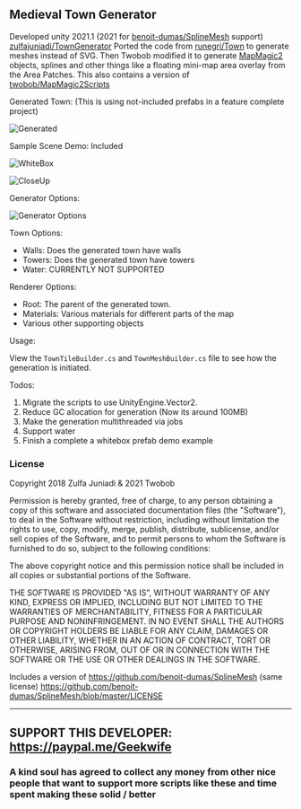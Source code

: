 ## Medieval Town Generator ##

Developed unity 2021.1 (2021 for [benoit-dumas/SplineMesh](https://github.com/benoit-dumas/SplineMesh) support)
[zulfajuniadi/TownGenerator](https://github.com/zulfajuniadi/TownGenerator/) Ported the code from [runegri/Town](https://github.com/runegri/Town) to generate meshes instead of SVG.
Then Twobob modified it to generate [MapMagic2](https://assetstore.unity.com/packages/tools/terrain/mapmagic-2-165180) objects, splines and other things like a floating mini-map area overlay from the Area Patches.   This also contains a version of [twobob/MapMagic2Scripts](https://github.com/twobob/MapMagic2Scripts/commit/e93d9ed3122215709945521cb473cc59809e7067)

Generated Town: (This is using not-included prefabs in a feature complete project)

![Generated](https://user-images.githubusercontent.com/915232/135077644-ad10915b-ae30-492b-8c15-72760cceb319.png "Generated")

Sample Scene Demo: Included

![WhiteBox](https://user-images.githubusercontent.com/915232/135153481-514c6c72-d6c4-435e-993e-ebd49b406133.png "WhiteBox")

![CloseUp](https://user-images.githubusercontent.com/915232/135194891-b0e9310b-6e7a-4f63-944c-b247a5faf57e.png "closeUp")

Generator Options:

![Generator Options](https://user-images.githubusercontent.com/915232/135138373-058cc28c-75b2-461d-a48e-971fc0a27b9b.png  "Generator Options")

Town Options:

- Walls: Does the generated town have walls
- Towers: Does the generated town have towers
- Water: CURRENTLY NOT SUPPORTED

Renderer Options:

- Root: The parent of the generated town.
- Materials: Various materials for different parts of the map
- Various other supporting objects

Usage:

View the `TownTileBuilder.cs` and `TownMeshBuilder.cs` file to see how the generation is initiated.

Todos:

1. Migrate the scripts to use UnityEngine.Vector2.
2. Reduce GC allocation for generation (Now its around 100MB)
3. Make the generation multithreaded via jobs
4. Support water
7. Finish a complete a whitebox prefab demo example

### License ###

Copyright 2018 Zulfa Juniadi  & 2021 Twobob

Permission is hereby granted, free of charge, to any person obtaining a copy of this software and associated documentation files (the "Software"), to deal in the Software without restriction, including without limitation the rights to use, copy, modify, merge, publish, distribute, sublicense, and/or sell copies of the Software, and to permit persons to whom the Software is furnished to do so, subject to the following conditions:

The above copyright notice and this permission notice shall be included in all copies or substantial portions of the Software.

THE SOFTWARE IS PROVIDED "AS IS", WITHOUT WARRANTY OF ANY KIND, EXPRESS OR IMPLIED, INCLUDING BUT NOT LIMITED TO THE WARRANTIES OF MERCHANTABILITY, FITNESS FOR A PARTICULAR PURPOSE AND NONINFRINGEMENT. IN NO EVENT SHALL THE AUTHORS OR COPYRIGHT HOLDERS BE LIABLE FOR ANY CLAIM, DAMAGES OR OTHER LIABILITY, WHETHER IN AN ACTION OF CONTRACT, TORT OR OTHERWISE, ARISING FROM, OUT OF OR IN CONNECTION WITH THE SOFTWARE OR THE USE OR OTHER DEALINGS IN THE SOFTWARE.

Includes a version of https://github.com/benoit-dumas/SplineMesh  (same license)
https://github.com/benoit-dumas/SplineMesh/blob/master/LICENSE


---

## SUPPORT THIS DEVELOPER: https://paypal.me/Geekwife     
###  A kind soul has agreed to collect any money from other nice people that want to support more scripts like these and time spent making these solid / better
